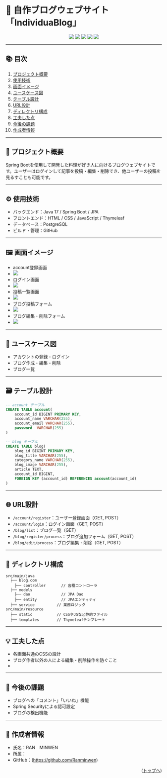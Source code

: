 
<div id="top"></div>

# 📘 自作ブログウェブサイト「IndividuaBlog」

<p align="center">
  <img src="https://img.shields.io/badge/-Java-007396.svg?logo=java&style=for-the-badge">
  <img src="https://img.shields.io/badge/-SpringBoot-6DB33F.svg?logo=springboot&style=for-the-badge&logoColor=white">
  <img src="https://img.shields.io/badge/-Thymeleaf-005F0F.svg?style=for-the-badge">
  <img src="https://img.shields.io/badge/-PostgreSQL-4479A1.svg?logo=mysql&style=for-the-badge&logoColor=white">
  <img src="https://img.shields.io/badge/-GitHub-181717.svg?logo=github&style=for-the-badge">
</p>

---


## 📚 目次

1. [プロジェクト概要](#プロジェクト概要)
2. [使用技術](#使用技術)
3. [画面イメージ](#画面イメージ)
4. [ユースケース図](#ユースケース図)
5. [テーブル設計](#テーブル設計)
6. [URL設計](#url設計)
7. [ディレクトリ構成](#ディレクトリ構成)
8. [工夫した点](#工夫した点)
9. [今後の課題](#今後の課題)
10. [作成者情報](#作成者情報)

---
## 🧩 プロジェクト概要

Spring Bootを使用して開発した料理が好き人に向けるブログウェブサイトです。ユーザーはログインして記事を投稿・編集・削除でき、他ユーザーの投稿を見るすことも可能です。

---
## ⚙️ 使用技術

- バックエンド：Java 17 / Spring Boot / JPA
- フロントエンド：HTML / CSS / JavaScript / Thymeleaf
- データベース：PostgreSQL
- ビルド・管理：GitHub

---
## 🖼 画面イメージ


- account登録画面
- <img src="/images/accountregister.png">
- ログイン画面
- <img src="/images/login.png">
- 投稿一覧画面
- <img src="/images/bloglist.png">
- ブログ投稿フォーム
- <img src="/images/blogregister.png">
- ブログ編集・削除フォーム
- <img src="/images/blogedit.png">
---

## 🧭 ユースケース図

- アカウントの登録・ログイン
- ブログ作成・編集・削除
- ブログ一覧

---


## 🗃 テーブル設計

```sql
-- account テーブル
CREATE TABLE account(
    account_id BIGINT PRIMARY KEY,
    account_name VARCHAR(255),
    account_email VARCHAR(255),
    password  VARCHAR(255)
)

-- blog テーブル
CREATE TABLE blog(
    blog_id BIGINT PRIMARY KEY,
    blog_title VARCHAR(255),
    category_name VARCHAR(255),
    blog_image VARCHAR(255),
    article TEXT,
    account_id BIGINT,
    FOREIGN KEY (account_id) REFERENCES account(account_id)
)
```

---

## 🌐 URL設計

- `/account/register`：ユーザー登録画面（GET, POST）
- `/account/login`：ログイン画面（GET, POST）
- `/blog/list`：ブログ一覧（GET）
- `/blog/register/process`：ブログ追加フォーム（GET, POST）
- `/blog/edit/process`：ブログ編集・削除（GET, POST）

---

## 📂 ディレクトリ構成

```
src/main/java
  ├── blog.com
    ├── controller       // 各種コントローラ
  ├── models
    ├── dao              // JPA Dao
    ├── entity           // JPAエンティティ
  ├── service          // 業務ロジック
src/main/resource
  ├── static           // CSSやJSなど静的ファイル
  ├── templates        // Thymeleafテンプレート
```

---

## 💡 工夫した点

- 各画面共通のCSSの設計
- ブログ作者以外の人による編集・削除操作を防ぐこと
- 

---

## 🧪 今後の課題

- ブログへの「コメント」「いいね」機能
- Spring Securityによる認可設定
- ブログの検出機能

---

## 👤 作成者情報

- 氏名：RAN　MINWEN
- 所属：
- GitHub：(https://github.com/Ranminwen)

<p align="right">(<a href="#top">トップへ</a>)</p>
